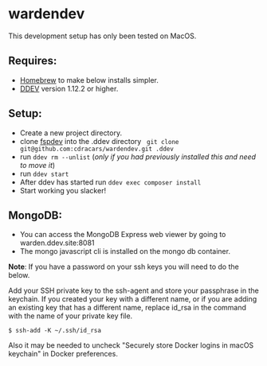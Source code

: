# wardendev

This development setup has only been tested on MacOS.

## Requires: 
- [Homebrew](https://docs.brew.sh/Installation) to make below installs simpler.
- [DDEV](https://ddev.readthedocs.io/en/stable/) version 1.12.2 or higher.

## Setup:
- Create a new project directory.
- clone [fspdev](https://github.com/cdracars/wardendev) into the .ddev directory
``` git clone git@github.com:cdracars/wardendev.git .ddev```
- run `ddev rm --unlist` (_only if you had previously installed this and need to move it_)
- run `ddev start`
- After ddev has started run `ddev exec composer install`
- Start working you slacker!

## MongoDB:
- You can access the MongoDB Express web viewer by going to warden.ddev.site:8081
- The mongo javascript cli is installed on the mongo db container.

__Note__:
If you have a password on your ssh keys you will need to do the below.

Add your SSH private key to the ssh-agent and store your passphrase in the keychain. If you created your key with a different name, or if you are adding an existing key that has a different name, replace id_rsa in the command with the name of your private key file.

```$ ssh-add -K ~/.ssh/id_rsa```

Also it may be needed to uncheck "Securely store Docker logins in macOS keychain" in Docker preferences.

